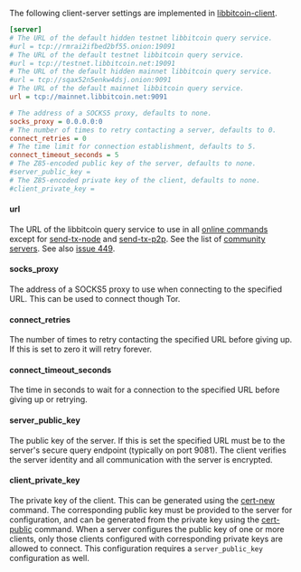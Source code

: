 The following client-server settings are implemented in [libbitcoin-client](https://github.com/libbitcoin/libbitcoin-client).
```ini
[server]
# The URL of the default hidden testnet libbitcoin query service.
#url = tcp://rmrai2ifbed2bf55.onion:19091
# The URL of the default testnet libbitcoin query service.
#url = tcp://testnet.libbitcoin.net:19091
# The URL of the default hidden mainnet libbitcoin query service.
#url = tcp://sqax52n5enkw4dsj.onion:9091
# The URL of the default mainnet libbitcoin query service.
url = tcp://mainnet.libbitcoin.net:9091

# The address of a SOCKS5 proxy, defaults to none.
socks_proxy = 0.0.0.0:0
# The number of times to retry contacting a server, defaults to 0.
connect_retries = 0
# The time limit for connection establishment, defaults to 5.
connect_timeout_seconds = 5
# The Z85-encoded public key of the server, defaults to none.
#server_public_key =
# The Z85-encoded private key of the client, defaults to none.
#client_private_key =
```

#### url
The URL of the libbitcoin query service to use in all [online commands](Online-Commands) except for [send-tx-node](bx-send-tx-node) and [send-tx-p2p](bx-send-tx-p2p). See the list of [community servers](https://github.com/libbitcoin/libbitcoin-server/wiki/Community-Servers). See also [issue 449](https://github.com/libbitcoin/libbitcoin-explorer/issues/449).

#### socks_proxy
The address of a SOCKS5 proxy to use when connecting to the specified URL. This can be used to connect though Tor.

#### connect_retries
The number of times to retry contacting the specified URL before giving up. If this is set to zero it will retry forever.

#### connect_timeout_seconds
The time in seconds to wait for a connection to the specified URL before giving up or retrying.

#### server_public_key
The public key of the server. If this is set the specified URL must be to the server's secure query endpoint (typically on port 9081). The client verifies the server identity and all communication with the server is encrypted.

#### client_private_key
The private key of the client. This can be generated using the [cert-new](bx-cert-new) command. The corresponding public key must be provided to the server for configuration, and can be generated from the private key using the [cert-public](bx-cert-public) command. When a server configures the public key of one or more clients, only those clients configured with corresponding private keys are allowed to connect. This configuration requires a `server_public_key` configuration as well.

